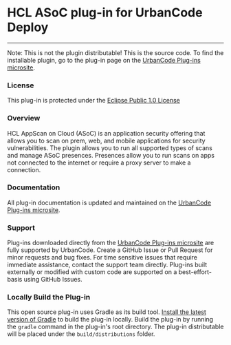 # HCL ASoC plug-in for UrbanCode Deploy
---
Note: This is not the plugin distributable! This is the source code. To find the installable plugin, go to the plug-in page on the [UrbanCode Plug-ins microsite](https://developer.ibm.com/urbancode/plugins).

### License
This plug-in is protected under the [Eclipse Public 1.0 License](http://www.eclipse.org/legal/epl-v10.html)

### Overview
HCL AppScan on Cloud (ASoC) is an application security offering that allows you to scan
on prem, web, and mobile applications for security vulnerabilities. The plugin allows you to 
run all supported types of scans and manage ASoC presences. Presences allow you to run
scans on apps not connected to the internet or require a proxy server to make a connection.

### Documentation
All plug-in documentation is updated and maintained on the [UrbanCode Plug-ins microsite](https://developer.ibm.com/urbancode/plugins).

### Support
Plug-ins downloaded directly from the [UrbanCode Plug-ins microsite](https://developer.ibm.com/urbancode/plugins) are fully supported by UrbanCode. Create a GitHub Issue or Pull Request for minor requests and bug fixes. For time sensitive issues that require immediate assistance, contact the support team directly. Plug-ins built externally or modified with custom code are supported on a best-effort-basis using GitHub Issues.

### Locally Build the Plug-in
This open source plug-in uses Gradle as its build tool. [Install the latest version of Gradle](https://gradle.org/install) to build the plug-in locally. Build the plug-in by running the `gradle` command in the plug-in's root directory. The plug-in distributable will be placed under the `build/distributions` folder.
